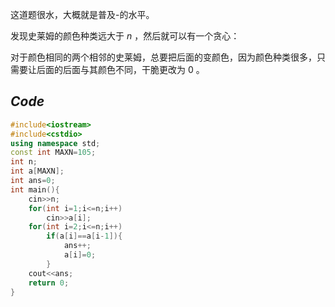这道题很水，大概就是普及-的水平。

发现史莱姆的颜色种类远大于 $n$ ，然后就可以有一个贪心：

对于颜色相同的两个相邻的史莱姆，总要把后面的变颜色，因为颜色种类很多，只需要让后面的后面与其颜色不同，干脆更改为 $0$ 。

## $Code$

```cpp
#include<iostream>
#include<cstdio> 
using namespace std;
const int MAXN=105;
int n;
int a[MAXN];
int ans=0;
int main(){
	cin>>n;
	for(int i=1;i<=n;i++)
		cin>>a[i];
	for(int i=2;i<=n;i++)
		if(a[i]==a[i-1]){
			ans++;
			a[i]=0;
		}
	cout<<ans;
	return 0;
}

```
